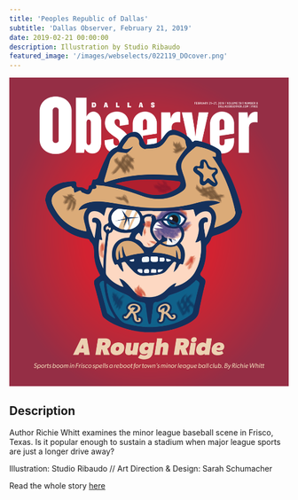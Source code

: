 ```yaml
---
title: 'Peoples Republic of Dallas'
subtitle: 'Dallas Observer, February 21, 2019'
date: 2019-02-21 00:00:00
description: Illustration by Studio Ribaudo
featured_image: '/images/webselects/022119_DOcover.png'
---
```


![](/images/webselects/022119_DOcover.png)

## Description

Author Richie Whitt examines the minor league baseball scene in Frisco, Texas. Is it popular enough to sustain a stadium when major league sports are just a longer drive away?

Illustration: Studio Ribaudo // Art Direction & Design: Sarah Schumacher

Read the whole story [here](https://www.dallasobserver.com/news/friscos-sports-complex-grows-bringing-mixed-blessings-to-roughriders-11567460)